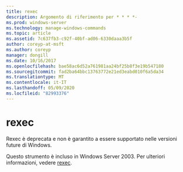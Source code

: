 ```yaml
---
title: rexec
description: Argomento di riferimento per * * * *-
ms.prod: windows-server
ms.technology: manage-windows-commands
ms.topic: article
ms.assetid: 7c637fb3-c92f-40bf-ad06-6330daaa3b5f
author: coreyp-at-msft
ms.author: coreyp
manager: dongill
ms.date: 10/16/2017
ms.openlocfilehash: bae58ac6d52a761981aa24bf25b8f3e19b547180
ms.sourcegitcommit: fad2ba64bbc13763772e21ed3eabd010f6a5da34
ms.translationtype: MT
ms.contentlocale: it-IT
ms.lasthandoff: 05/09/2020
ms.locfileid: "82993376"
---
```

# <a name="rexec"></a>rexec



Rexec è deprecata e non è garantito a essere supportato nelle versioni future di Windows.

Questo strumento è incluso in Windows Server 2003. Per ulteriori informazioni, vedere [rexec](https://technet.microsoft.com/library/cc755410(v=ws.10).aspx).